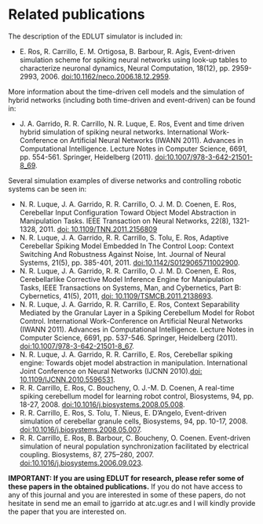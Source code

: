 # Related publications #

The description of the EDLUT simulator is included in:
  * E. Ros, R. Carrillo, E. M. Ortigosa, B. Barbour, R. Agís, Event-driven simulation scheme for spiking neural networks using look-up tables to characterize neuronal dynamics, Neural Computation, 18(12), pp. 2959-2993, 2006. [doi:10.1162/neco.2006.18.12.2959](http://www.mitpressjournals.org/doi/abs/10.1162/neco.2006.18.12.2959).

More information about the time-driven cell models and the simulation of hybrid networks (including both time-driven and event-driven) can be found in:
  * J. A. Garrido, R. R. Carrillo, N. R. Luque, E. Ros, Event and time driven hybrid simulation of spiking neural networks. International Work-Conference on Artificial Neural Networks (IWANN 2011). Advances in Computational Intelligence. Lecture Notes in Computer Science, 6691, pp. 554-561. Springer, Heidelberg (2011). [doi:10.1007/978-3-642-21501-8\_69](http://www.springerlink.com/content/2735qn38k3201313/).

Several simulation examples of diverse networks and controlling robotic systems can be seen in:
  * N. R. Luque, J. A. Garrido, R. R. Carrillo, O. J. M. D. Coenen, E. Ros, Cerebellar Input Configuration Toward Object Model Abstraction in Manipulation Tasks. IEEE Transaction on Neural Networks, 22(8), 1321-1328, 2011. [doi: 10.1109/TNN.2011.2156809](http://ieeexplore.ieee.org/xpls/abs_all.jsp?arnumber=5928419)
  * N. R. Luque, J. A. Garrido, R. R. Carrillo, S. Tolu, E. Ros, Adaptive Cerebellar Spiking Model Embedded In The Control Loop: Context Switching And Robustness Against Noise, Int. Journal of Neural Systems, 21(5), pp. 385-401, 2011. [doi:10.1142/S0129065711002900](http://www.worldscinet.com/ijns/21/2105/S0129065711002900.html).
  * N. R. Luque, J. A. Garrido, R. R. Carrillo, O. J. M. D. Coenen, E. Ros, Cerebellarlike Corrective Model Inference Engine for Manipulation Tasks, IEEE Transactions on Systems, Man, and Cybernetics, Part B: Cybernetics, 41(5), 2011, [doi: 10.1109/TSMCB.2011.2138693](http://ieeexplore.ieee.org/xpls/abs_all.jsp?arnumber=5762389).
  * N. R. Luque, J. A. Garrido, R. R. Carrillo, E. Ros, Context Separability Mediated by the Granular Layer in a Spiking Cerebellum Model for Robot Control. International Work-Conference on Artificial Neural Networks (IWANN 2011). Advances in Computational Intelligence. Lecture Notes in Computer Science, 6691, pp. 537-546. Springer, Heidelberg (2011). [doi:10.1007/978-3-642-21501-8\_67](http://www.springerlink.com/content/12l21l68834468m5/).
  * N. R. Luque, J. A. Garrido, R. R. Carrillo, E. Ros, Cerebellar spiking engine: Towards objet model abstraction in manipulation. International Joint Conference on Neural Networks (IJCNN 2010).[doi: 10.1109/IJCNN.2010.5596531](http://ieeexplore.ieee.org/xpls/abs_all.jsp?arnumber=5596531).
  * R. R. Carrillo, E. Ros, C. Boucheny, O. J.-M. D. Coenen, A real-time spiking cerebellum model for learning robot control, Biosystems, 94, pp. 18-27, 2008. [doi:10.1016/j.biosystems.2008.05.008](http://www.sciencedirect.com/science/article/pii/S0303264708001226).
  * R. R. Carrillo, E. Ros, S. Tolu, T. Nieus, E. D’Angelo, Event-driven simulation of cerebellar granule cells, Biosystems, 94, pp. 10-17, 2008. [doi:10.1016/j.biosystems.2008.05.007](http://www.sciencedirect.com/science/article/pii/S0303264708001214).
  * R. R. Carrillo, E. Ros, B. Barbour, C. Boucheny, O. Coenen. Event-driven simulation of neural population synchronization facilitated by electrical coupling.  Biosystems, 87, 275–280, 2007. [doi:10.1016/j.biosystems.2006.09.023](http://www.sciencedirect.com/science/article/pii/S0303264706001754).

**IMPORTANT: If you are using EDLUT for research, please refer some of these papers in the obtained publications.** If you do not have access to any of this journal and you are interested in some of these papers, do not hesitate in send me an email to jgarrido at atc.ugr.es and I will kindly provide the paper that you are interested on.